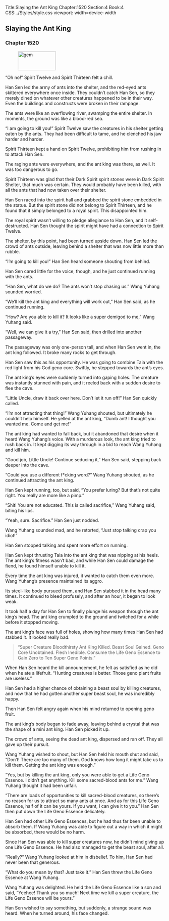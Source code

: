 Title:Slaying the Ant King 
Chapter:1520 
Section:4 
Book:4 
CSS:../Styles/style.css 
viewport: width=device-width
  
## Slaying the Ant King
### Chapter 1520 
<figure>
	<img src="../Images/gem.gif" alt="gem" id="gem" width="120" height="60" />
</figure>
  

  
  “Oh no!” Spirit Twelve and Spirit Thirteen felt a chill.

Han Sen led the army of ants into the shelter, and the red-eyed ants skittered everywhere once inside. They couldn’t catch Han Sen, so they merely dined on whatever other creatures happened to be in their way. Even the buildings and constructs were broken in their rampage.

The ants were like an overflowing river, swamping the entire shelter. In moments, the ground was like a blood-red sea.

“I am going to kill you!” Spirit Twelve saw the creatures in his shelter getting eaten by the ants. They had been difficult to tame, and he clenched his jaw harder and harder.

Spirit Thirteen kept a hand on Spirit Twelve, prohibiting him from rushing in to attack Han Sen.

The raging ants were everywhere, and the ant king was there, as well. It was too dangerous to go.

Spirit Thirteen was glad that their Dark Spirit spirit stones were in Dark Spirit Shelter, that much was certain. They would probably have been killed, with all the ants that had now taken over their shelter.

Han Sen raced into the spirit hall and grabbed the spirit stone embedded in the statue. But the spirit stone did not belong to Spirit Thirteen, and he found that it simply belonged to a royal spirit. This disappointed him.

The royal spirit wasn’t willing to pledge allegiance to Han Sen, and it self-destructed. Han Sen thought the spirit might have had a connection to Spirit Twelve.

The shelter, by this point, had been turned upside down. Han Sen led the crowd of ants outside, leaving behind a shelter that was now little more than rubble.

“I’m going to kill you!” Han Sen heard someone shouting from behind.

Han Sen cared little for the voice, though, and he just continued running with the ants.

“Han Sen, what do we do? The ants won’t stop chasing us.” Wang Yuhang sounded worried.

“We’ll kill the ant king and everything will work out,” Han Sen said, as he continued running.

“How? Are you able to kill it? It looks like a super demigod to me,” Wang Yuhang said.

“Well, we can give it a try,” Han Sen said, then drilled into another passageway.

The passageway was only one-person tall, and when Han Sen went in, the ant king followed. It broke many rocks to get through.

Han Sen saw this as his opportunity. He was going to combine Taia with the red light from his God geno core. Swiftly, he stepped towards the ant’s eyes.

The ant king’s eyes were suddenly turned into gaping holes. The creature was instantly stunned with pain, and it reeled back with a sudden desire to flee the cave.

“Little Uncle, draw it back over here. Don’t let it run off!” Han Sen quickly called.

“I’m not attracting that thing!” Wang Yuhang shouted, but ultimately he couldn’t help himself. He yelled at the ant king, “Dumb ant! I thought you wanted me. Come and get me!”

The ant king had wanted to fall back, but it abandoned that desire when it heard Wang Yuhang’s voice. With a murderous look, the ant king tried to rush back in. It kept digging its way through in a bid to reach Wang Yuhang and kill him.

“Good job, Little Uncle! Continue seducing it,” Han Sen said, stepping back deeper into the cave.

“Could you use a different f*cking word?” Wang Yuhang shouted, as he continued attracting the ant king.

Han Sen kept running, too, but said, “You prefer luring? But that’s not quite right. You really are more like a pimp.”

“Shit! You are not educated. This is called sacrifice,” Wang Yuhang said, biting his lips.

“Yeah, sure. Sacrifice.” Han Sen just nodded.

Wang Yuhang sounded mad, and he retorted, “Just stop talking crap you idiot!”

Han Sen stopped talking and spent more effort on running.

Han Sen kept thrusting Taia into the ant king that was nipping at his heels. The ant king’s fitness wasn’t bad, and while Han Sen could damage the fiend, he found himself unable to kill it.

Every time the ant king was injured, it wanted to catch them even more. Wang Yuhang’s presence maintained its aggro.

Its steel-like body pursued them, and Han Sen stabbed it in the head many times. It continued to bleed profusely, and after an hour, it began to look weak.

It took half a day for Han Sen to finally plunge his weapon through the ant king’s head. The ant king crumpled to the ground and twitched for a while before it stopped moving.

The ant king’s face was full of holes, showing how many times Han Sen had stabbed it. It looked really bad.

> “Super Creature Bloodthirsty Ant King Killed. Beast Soul Gained. Geno Core Unobtained. Flesh Inedible. Consume the Life Geno Essence to Gain Zero to Ten Super Geno Points.”

When Han Sen heard the kill announcement, he felt as satisfied as he did when he ate a lifefruit. “Hunting creatures is better. Those geno plant fruits are useless.”

Han Sen had a higher chance of obtaining a beast soul by killing creatures, and now that he had gotten another super beast soul, he was incredibly happy.

Then Han Sen felt angry again when his mind returned to opening geno fruit.

The ant king’s body began to fade away, leaving behind a crystal that was the shape of a mini ant king. Han Sen picked it up.

The crowd of ants, seeing the dead ant king, dispersed and ran off. They all gave up their pursuit.

Wang Yuhang wished to shout, but Han Sen held his mouth shut and said, “Don’t! There are too many of them. God knows how long it might take us to kill them. Getting the ant king was enough.”

“Yes, but by killing the ant king, only you were able to get a Life Geno Essence. I didn’t get anything. Kill some sacred-blood ants for me.” Wang Yuhang thought it had been unfair.

“There are loads of opportunities to kill sacred-blood creatures, so there’s no reason for us to attract so many ants at once. And as for this Life Geno Essence, half of it can be yours. If you want, I can give it to you.” Han Sen then put down the Life Geno Essence delicately.

Han Sen had other Life Geno Essences, but he had thus far been unable to absorb them. If Wang Yuhang was able to figure out a way in which it might be absorbed, there would be no harm.

Since Han Sen was able to kill super creatures now, he didn’t mind giving up one Life Geno Essence. He had also managed to get the beast soul, after all.

“Really?” Wang Yuhang looked at him in disbelief. To him, Han Sen had never been that generous.

“What do you mean by that? Just take it.” Han Sen threw the Life Geno Essence at Wang Yuhang.

Wang Yuhang was delighted. He held the Life Geno Essence like a son and said, “Yeehee! Thank you so much! Next time we kill a super creature, the Life Geno Essence will be yours.”

Han Sen wished to say something, but suddenly, a strange sound was heard. When he turned around, his face changed.
